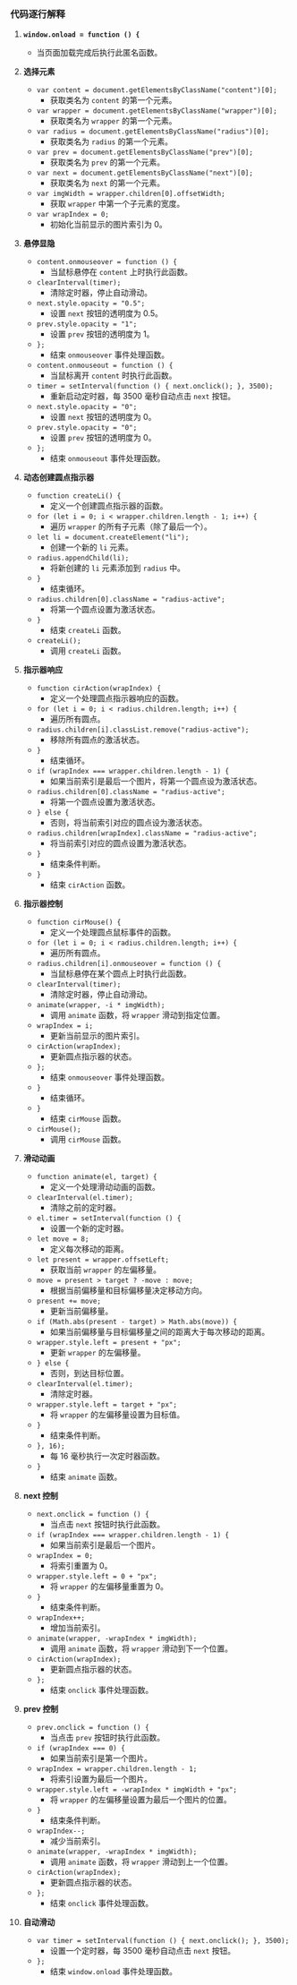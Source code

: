 ### 代码逐行解释

1. **`window.onload = function () {`**
    - 当页面加载完成后执行此匿名函数。

2. **选择元素**
    - `var content = document.getElementsByClassName("content")[0];`
        - 获取类名为 `content` 的第一个元素。
    - `var wrapper = document.getElementsByClassName("wrapper")[0];`
        - 获取类名为 `wrapper` 的第一个元素。
    - `var radius = document.getElementsByClassName("radius")[0];`
        - 获取类名为 `radius` 的第一个元素。
    - `var prev = document.getElementsByClassName("prev")[0];`
        - 获取类名为 `prev` 的第一个元素。
    - `var next = document.getElementsByClassName("next")[0];`
        - 获取类名为 `next` 的第一个元素。
    - `var imgWidth = wrapper.children[0].offsetWidth;`
        - 获取 `wrapper` 中第一个子元素的宽度。
    - `var wrapIndex = 0;`
        - 初始化当前显示的图片索引为 0。

3. **悬停显隐**
    - `content.onmouseover = function () {`
        - 当鼠标悬停在 `content` 上时执行此函数。
    - `clearInterval(timer);`
        - 清除定时器，停止自动滑动。
    - `next.style.opacity = "0.5";`
        - 设置 `next` 按钮的透明度为 0.5。
    - `prev.style.opacity = "1";`
        - 设置 `prev` 按钮的透明度为 1。
    - `};`
        - 结束 `onmouseover` 事件处理函数。
    - `content.onmouseout = function () {`
        - 当鼠标离开 `content` 时执行此函数。
    - `timer = setInterval(function () { next.onclick(); }, 3500);`
        - 重新启动定时器，每 3500 毫秒自动点击 `next` 按钮。
    - `next.style.opacity = "0";`
        - 设置 `next` 按钮的透明度为 0。
    - `prev.style.opacity = "0";`
        - 设置 `prev` 按钮的透明度为 0。
    - `};`
        - 结束 `onmouseout` 事件处理函数。

4. **动态创建圆点指示器**
    - `function createLi() {`
        - 定义一个创建圆点指示器的函数。
    - `for (let i = 0; i < wrapper.children.length - 1; i++) {`
        - 遍历 `wrapper` 的所有子元素（除了最后一个）。
    - `let li = document.createElement("li");`
        - 创建一个新的 `li` 元素。
    - `radius.appendChild(li);`
        - 将新创建的 `li` 元素添加到 `radius` 中。
    - `}`
        - 结束循环。
    - `radius.children[0].className = "radius-active";`
        - 将第一个圆点设置为激活状态。
    - `}`
        - 结束 `createLi` 函数。
    - `createLi();`
        - 调用 `createLi` 函数。

5. **指示器响应**
    - `function cirAction(wrapIndex) {`
        - 定义一个处理圆点指示器响应的函数。
    - `for (let i = 0; i < radius.children.length; i++) {`
        - 遍历所有圆点。
    - `radius.children[i].classList.remove("radius-active");`
        - 移除所有圆点的激活状态。
    - `}`
        - 结束循环。
    - `if (wrapIndex === wrapper.children.length - 1) {`
        - 如果当前索引是最后一个图片，将第一个圆点设为激活状态。
    - `radius.children[0].className = "radius-active";`
        - 将第一个圆点设置为激活状态。
    - `} else {`
        - 否则，将当前索引对应的圆点设为激活状态。
    - `radius.children[wrapIndex].className = "radius-active";`
        - 将当前索引对应的圆点设置为激活状态。
    - `}`
        - 结束条件判断。
    - `}`
        - 结束 `cirAction` 函数。

6. **指示器控制**
    - `function cirMouse() {`
        - 定义一个处理圆点鼠标事件的函数。
    - `for (let i = 0; i < radius.children.length; i++) {`
        - 遍历所有圆点。
    - `radius.children[i].onmouseover = function () {`
        - 当鼠标悬停在某个圆点上时执行此函数。
    - `clearInterval(timer);`
        - 清除定时器，停止自动滑动。
    - `animate(wrapper, -i * imgWidth);`
        - 调用 `animate` 函数，将 `wrapper` 滑动到指定位置。
    - `wrapIndex = i;`
        - 更新当前显示的图片索引。
    - `cirAction(wrapIndex);`
        - 更新圆点指示器的状态。
    - `};`
        - 结束 `onmouseover` 事件处理函数。
    - `}`
        - 结束循环。
    - `}`
        - 结束 `cirMouse` 函数。
    - `cirMouse();`
        - 调用 `cirMouse` 函数。

7. **滑动动画**
    - `function animate(el, target) {`
        - 定义一个处理滑动动画的函数。
    - `clearInterval(el.timer);`
        - 清除之前的定时器。
    - `el.timer = setInterval(function () {`
        - 设置一个新的定时器。
    - `let move = 8;`
        - 定义每次移动的距离。
    - `let present = wrapper.offsetLeft;`
        - 获取当前 `wrapper` 的左偏移量。
    - `move = present > target ? -move : move;`
        - 根据当前偏移量和目标偏移量决定移动方向。
    - `present += move;`
        - 更新当前偏移量。
    - `if (Math.abs(present - target) > Math.abs(move)) {`
        - 如果当前偏移量与目标偏移量之间的距离大于每次移动的距离。
    - `wrapper.style.left = present + "px";`
        - 更新 `wrapper` 的左偏移量。
    - `} else {`
        - 否则，到达目标位置。
    - `clearInterval(el.timer);`
        - 清除定时器。
    - `wrapper.style.left = target + "px";`
        - 将 `wrapper` 的左偏移量设置为目标值。
    - `}`
        - 结束条件判断。
    - `}, 16);`
        - 每 16 毫秒执行一次定时器函数。
    - `}`
        - 结束 `animate` 函数。

8. **next 控制**
    - `next.onclick = function () {`
        - 当点击 `next` 按钮时执行此函数。
    - `if (wrapIndex === wrapper.children.length - 1) {`
        - 如果当前索引是最后一个图片。
    - `wrapIndex = 0;`
        - 将索引重置为 0。
    - `wrapper.style.left = 0 + "px";`
        - 将 `wrapper` 的左偏移量重置为 0。
    - `}`
        - 结束条件判断。
    - `wrapIndex++;`
        - 增加当前索引。
    - `animate(wrapper, -wrapIndex * imgWidth);`
        - 调用 `animate` 函数，将 `wrapper` 滑动到下一个位置。
    - `cirAction(wrapIndex);`
        - 更新圆点指示器的状态。
    - `};`
        - 结束 `onclick` 事件处理函数。

9. **prev 控制**
    - `prev.onclick = function () {`
        - 当点击 `prev` 按钮时执行此函数。
    - `if (wrapIndex === 0) {`
        - 如果当前索引是第一个图片。
    - `wrapIndex = wrapper.children.length - 1;`
        - 将索引设置为最后一个图片。
    - `wrapper.style.left = -wrapIndex * imgWidth + "px";`
        - 将 `wrapper` 的左偏移量设置为最后一个图片的位置。
    - `}`
        - 结束条件判断。
    - `wrapIndex--;`
        - 减少当前索引。
    - `animate(wrapper, -wrapIndex * imgWidth);`
        - 调用 `animate` 函数，将 `wrapper` 滑动到上一个位置。
    - `cirAction(wrapIndex);`
        - 更新圆点指示器的状态。
    - `};`
        - 结束 `onclick` 事件处理函数。

10. **自动滑动**
    - `var timer = setInterval(function () { next.onclick(); }, 3500);`
        - 设置一个定时器，每 3500 毫秒自动点击 `next` 按钮。
    - `};`
        - 结束 `window.onload` 事件处理函数。
